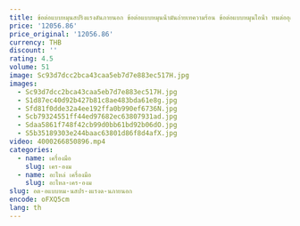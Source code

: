 ```yaml
---
title: ข้อต่อแบบหมุนสปริงแรงดันภายนอก ข้อต่อแบบหมุนน้ํามันถ่ายเทความร้อน ข้อต่อแบบหมุนไอน้ํา ทนต่ออุณหภูมิสูง
price: '12056.86'
price_original: '12056.86'
currency: THB
discount: ''
rating: 4.5
volume: 51
image: Sc93d7dcc2bca43caa5eb7d7e883ec517H.jpg
images:
  - Sc93d7dcc2bca43caa5eb7d7e883ec517H.jpg
  - S1d87ec40d92b427b81c8ae483bda61e8g.jpg
  - Sfd81f0dde32a4ee192ffa0b990ef6736N.jpg
  - Scb79324551ff44ed97682ec63807931ad.jpg
  - Sdaa5861f748f42cb99d0bb61bd92b06dO.jpg
  - S5b35189303e244baac63801d86f8d4afX.jpg
video: 4000266850896.mp4
categories:
  - name: เครื่องมือ
    slug: เคร-องม
  - name: อะไหล่ เครื่องมือ
    slug: อะไหล-เคร-องม
slug: อต-อแบบหม-นสปร-งแรงด-นภายนอก
encode: oFXQ5cm
lang: th
---
```

  